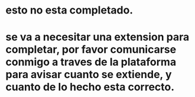 # esto no esta completado.
# se va a necesitar una extension para completar, por favor comunicarse conmigo a traves de la plataforma para avisar cuanto se extiende, y cuanto de lo hecho esta correcto.
